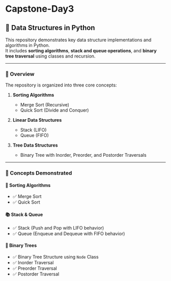 # Capstone-Day3

## 📘 Data Structures in Python

This repository demonstrates key data structure implementations and algorithms in Python.  
It includes **sorting algorithms**, **stack and queue operations**, and **binary tree traversal** using classes and recursion.

---

### 📌 Overview

The repository is organized into three core concepts:

1. **Sorting Algorithms**
   - Merge Sort (Recursive)
   - Quick Sort (Divide and Conquer)

2. **Linear Data Structures**
   - Stack (LIFO)
   - Queue (FIFO)

3. **Tree Data Structures**
   - Binary Tree with Inorder, Preorder, and Postorder Traversals

---

### 🧠 Concepts Demonstrated

#### 🔀 Sorting Algorithms
- ✅ Merge Sort  
- ✅ Quick Sort  

#### 📚 Stack & Queue
- ✅ Stack (Push and Pop with LIFO behavior)  
- ✅ Queue (Enqueue and Dequeue with FIFO behavior)  

#### 🌳 Binary Trees
- ✅ Binary Tree Structure using `Node` Class  
- ✅ Inorder Traversal  
- ✅ Preorder Traversal  
- ✅ Postorder Traversal  

